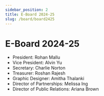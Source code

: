 ```yaml
---
sidebar_position: 2
title: E-Board 2024-25
slug: /board/board2425
---
```


# E-Board 2024-25

- President: Rohan Mallu
- Vice President: Alvin Yu
- Secretary: Charlie Norton
- Treasurer: Roshan Rajesh
- Graphic Designer: Amitha Thalanki
- Director of Partnerships: Melissa Ing
- Director of Public Relations: Ariana Brown